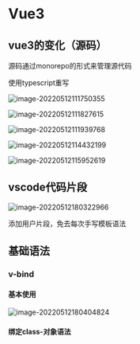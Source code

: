 # Vue3

## vue3的变化（源码）

源码通过monorepo的形式来管理源代码

使用typescript重写

![image-20220512111750355](https://ypyun-cdn.u1n1.com/img/picgo/2022/05/12/20220512111750.png)

![image-20220512111827615](https://ypyun-cdn.u1n1.com/img/picgo/2022/05/12/20220512111827.png)

![image-20220512111939768](https://ypyun-cdn.u1n1.com/img/picgo/2022/05/12/20220512111939.png)

![image-20220512114432199](https://ypyun-cdn.u1n1.com/img/picgo/2022/05/12/20220512114432.png)

![image-20220512115952619](https://ypyun-cdn.u1n1.com/img/picgo/2022/05/12/20220512115952.png)

## vscode代码片段

![image-20220512180322966](https://ypyun-cdn.u1n1.com/img/picgo/2022/05/12/20220512180323.png)

添加用户片段，免去每次手写模板语法

## 基础语法

### v-bind

#### 基本使用

![image-20220512180404824](https://ypyun-cdn.u1n1.com/img/picgo/2022/05/12/20220512180404.png)

#### 绑定class-对象语法

